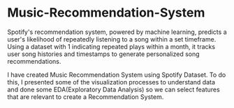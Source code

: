 # Music-Recommendation-System


Spotify's recommendation system, powered by machine 
learning, predicts a user's likelihood of repeatedly listening to a
song within a set timeframe. Using a dataset with 1 indicating
repeated plays within a month, it tracks user song histories and
timestamps to generate personalized song recommendations.


 I have created Music Recommendation System using Spotify Dataset. To do this, I presented some of the visualization processes to understand data and done some EDA(Exploratory Data Analysis) so we can select features that are relevant to create a Recommendation System.
